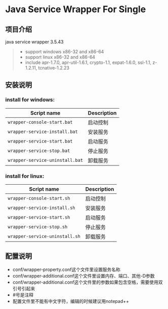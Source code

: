 # Java Service Wrapper For Single

## 项目介绍

java service wrapper 3.5.43
   >  - support windows x86-32 and x86-64
   >  - support linux x86-32 and x86-64
   >  - include apr-1.7.0, apr-util-1.6.1, crypto-1.1, expat-1.6.0, ssl-1.1, z-1.2.11, tcnative-1.2.23

## 安装说明

### install for windows:

   | Script name                      | Description                    |
   | -------------------------------- | ------------------------------ |
   | `wrapper-console-start.bat`      | 启动控制     |
   | `wrapper-service-install.bat`    | 安装服务     |
   | `wrapper-service-start.bat`      | 启动服务     |
   | `wrapper-service-stop.bat`       | 停止服务     |
   | `wrapper-service-uninstall.bat`  | 卸载服务     |

### install for linux:

   | Script name                      | Description                    |
   | -------------------------------- | ------------------------------ |
   | `wrapper-console-start.sh`       | 启动控制     |
   | `wrapper-service-install.sh`     | 安装服务     |
   | `wrapper-service-start.sh`       | 启动服务     |
   | `wrapper-service-stop.sh`        | 停止服务     |
   | `wrapper-service-uninstall.sh`   | 卸载服务     |

## 配置说明

   - conf/wrapper-property.conf这个文件里设置服务名称
   - conf/wrapper-additional.conf这个文件里设置内存、端口、其他-D参数
   - conf/wrapper-additional.conf这个文件里的参数如果包含空格，需要使用双引号引起来
   - \#号是注释
   - 配置文件里不能有中文字符，编辑的时候建议用notepad++
